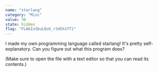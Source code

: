 ```yaml
---
name: "starlang"
category: "Misc"
value: 30
state: hidden
flag: "FLAG{n3buL0uS_r3d5h1fT}"
---
```


I made my own programming language called starlang! It's pretty self-explanatory. Can you figure out what this program does?

(Make sure to open the file with a text editor so that you can read its contents.)
